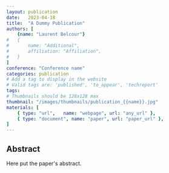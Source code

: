 ```yaml
---
layout: publication
date:   2023-04-18
title:  "A Dummy Publication"
authors: [
    {name: "Laurent Belcour"}
#   {
#       name: "Additional",
#       affiliation: "Affiliation", 
#   }
]
conference: "Conference name"
categories: publication
# Add a tag to display in the website
# Valid tags are: 'published', 'to_appear', 'techreport'
tags: 
# Thumbnails should be 128x128 max
thumbnail: "/images/thumbnails/publication_{{name}}.jpg"
materials: [
    { type: "url",   name: "webpage", url: "any_url" },
    { type: "document", name: "paper", url: "paper_url" },
]
---
```


## Abstract
Here put the paper's abstract.
